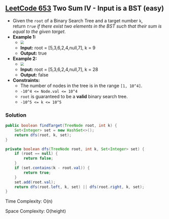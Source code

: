 ## [LeetCode 653](https://leetcode.com/problems/two-sum-iv-input-is-a-bst/) Two Sum IV - Input is a BST (easy)

- Given the `root` of a Binary Search Tree and a target number `k`, return _`true` if there exist two elements in the BST such that their sum is equal to the given target_.
- **Example 1:**
    - <img src="https://assets.leetcode.com/uploads/2020/09/21/sum_tree_1.jpg" style="zoom:67%;" />
    - **Input:** root = [5,3,6,2,4,null,7], k = 9
    - **Output:** true
- **Example 2:**
    - <img src="https://assets.leetcode.com/uploads/2020/09/21/sum_tree_2.jpg" style="zoom:67%;" />
    - **Input:** root = [5,3,6,2,4,null,7], k = 28
    - **Output:** false
- **Constraints:**
    -   The number of nodes in the tree is in the range `[1, 10^4]`.
    -   `-10^4 <= Node.val <= 10^4`
    -   `root` is guaranteed to be a **valid** binary search tree.
    -   `-10^5 <= k <= 10^5`

### Solution

```java
public boolean findTarget(TreeNode root, int k) {
    Set<Integer> set = new HashSet<>();
    return dfs(root, k, set);
}

private boolean dfs(TreeNode root, int k, Set<Integer> set) {
    if (root == null) {
        return false;
    }
    if (set.contains(k - root.val)) {
        return true;
    }
    set.add(root.val);
    return dfs(root.left, k, set) || dfs(root.right, k, set);
}
```

Time Complexity: O(n)

Space Complexity: O(height)